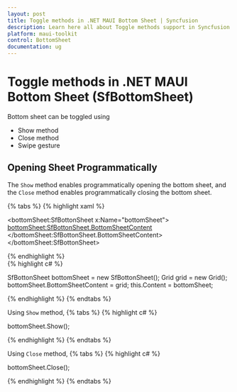 ```yaml
---
layout: post
title: Toggle methods in .NET MAUI Bottom Sheet | Syncfusion
description: Learn here all about Toggle methods support in Syncfusion .NET MAUI Bottom Sheet (SfBottomSheet) control and more.
platform: maui-toolkit
control: BottomSheet
documentation: ug
---
```


# Toggle methods in .NET MAUI Bottom Sheet (SfBottomSheet)

Bottom sheet can be toggled using

* Show method
* Close method
* Swipe gesture

## Opening Sheet Programmatically
The `Show` method enables programmatically opening the bottom sheet, and the `Close` method enables programmatically closing the bottom sheet.

{% tabs %}
{% highlight xaml %}

<bottomSheet:SfBottonSheet x:Name="bottomSheet">
    <bottomSheet:SfBottonSheet.BottomSheetContent>
        <Grid/>
    </bottomSheet:SfBottonSheet.BottomSheetContent>
</bottomSheet:SfBottonSheet>

{% endhighlight %}	
{% highlight c# %} 

SfBottonSheet bottomSheet = new SfBottonSheet();
Grid grid = new Grid();
bottomSheet.BottomSheetContent = grid;
this.Content = bottomSheet;

{% endhighlight %}
{% endtabs %}


Using `Show` method,
{% tabs %}
{% highlight c# %} 

bottomSheet.Show();

{% endhighlight %}
{% endtabs %}

Using `Close` method,
{% tabs %}
{% highlight c# %} 

bottomSheet.Close();

{% endhighlight %}
{% endtabs %}